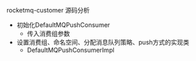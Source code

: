 rocketmq-customer 源码分析

* 初始化DefaultMQPushConsumer
  * 传入消费组参数
* 设置消费组、命名空间、分配消息队列策略、push方式的实现类
  * DefaultMQPushConsumerImpl